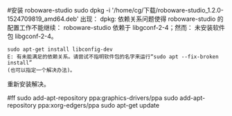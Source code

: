 #安装 roboware-studio
	sudo dpkg -i '/home/cg/下载/roboware-studio_1.2.0-1524709819_amd64.deb' 
	出现：
	dpkg: 依赖关系问题使得 roboware-studio 的配置工作不能继续：
	 roboware-studio 依赖于 libgconf-2-4；然而：
	  未安装软件包 libgconf-2-4。

	sudo apt-get install libconfig-dev
	E: 有未能满足的依赖关系。请尝试不指明软件包的名字来运行“sudo apt --fix-broken install”
	(也可以指定一个解决办法)。
重新安装解决。


#ff
sudo add-apt-repository ppa:graphics-drivers/ppa
sudo add-apt-repository ppa:xorg-edgers/ppa
sudo apt-get update
